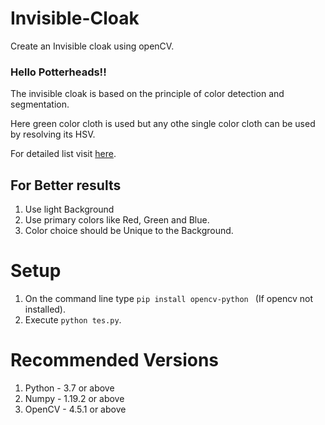 # Invisible-Cloak
Create an Invisible cloak using openCV.


### Hello Potterheads!!

The invisible cloak is based on the principle of color detection and segmentation. 

Here green color cloth  is used but any othe single color cloth can be used by resolving its HSV.

For detailed list visit [here](https://www.rapidtables.com/convert/color/hsv-to-rgb.html).

## For Better results 

1. Use light Background
2. Use primary colors like Red, Green and Blue.
3. Color choice should be Unique to the Background.

# Setup

1. On the command line type ```pip install opencv-python ``` (If opencv not installed).
2. Execute ```python tes.py```.

# Recommended Versions

1. Python - 3.7 or above
2. Numpy - 1.19.2 or above
3. OpenCV - 4.5.1 or above

